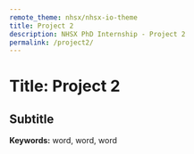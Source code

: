 ```yaml
---
remote_theme: nhsx/nhsx-io-theme
title: Project 2
description: NHSX PhD Internship - Project 2
permalink: /project2/
---
```


# Title: Project 2
## Subtitle

**Keywords:** word, word, word

